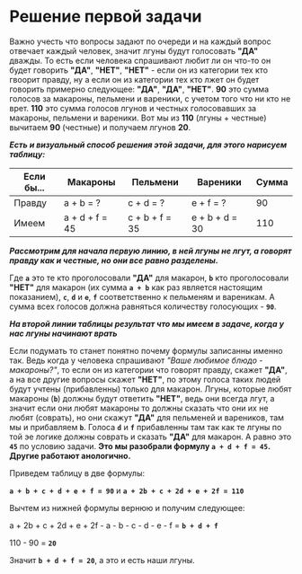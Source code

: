 # Решение первой задачи

Важно учесть что вопросы задают по очереди и на каждый вопрос отвечает каждый человек, значит лгуны будут голосовать **"ДА"** дважды. То есть если человека спрашивают любит ли он что-то он будет говорить **"ДА"**, **"НЕТ"**, **"НЕТ"** - если он из категории тех кто гвоорит правду, ну а если он из категории тех кто лжет он будет говорить примерно следующее: **"ДА"**, **"ДА"**, **"НЕТ"**. **90** это сумма голосов за макароны, пельмени и вареники, с учетом того что ни кто не врет. **110** это сумма голосов лгунов и честных голосовавших за макароны, пельмени и вареники. Вот мы из **110** (лгуны + честные) вычитаем **90** (честные) и получаем лгунов **20**.

***Есть и визуальный способ решения этой задачи, для этого нарисуем таблицу:***

Если бы... | Макароны       | Пельмени       | Вареники       | Сумма
-----------|----------------|----------------|----------------|---------
Правду     | a + b = ?      | c + d = ?      | e + f = ?      | 90
Имеем      | a + d + f = 45 | c + b + f = 35 | e + b + d = 30 | 110

***Рассмотрим для начала первую линию, в ней лгуны не лгут, а говорят правду как и честные, но они все равно разделены.***

Где **`a`** это те кто проголосовали **"ДА"** для макарон, **`b`** кто проголосовали **"НЕТ"** для макарон (их сумма **`a + b`** как раз является настоящим показанием), **`c`**, **`d`** и **`e`**, **`f`** соответственно к пельменям и вареникам. А сумма всех голосов должна равняться количеству голосующих - **`90`**.

***На второй линии таблицы результат что мы имеем в задаче, когда у нас лгуны начинают врать***

Если подумать то станет понятно почему формулы записанны именно так. Ведь когда у человека спрашивают *"Ваше любимое блюдо - макароны?"*, то если он из категории что говорят правду, скажет **"ДА"**, а на все другие вопросы скажет **"НЕТ"**, по этому голоса таких людей будут учтены (прибавленны) только для макарон. Лгуны, которые любят макароны (**`b`**) должны будут ответить **"НЕТ"**, ведь они всегда лгут, а значит если они любят макароны то должны сказать что они их не любят (соврать), но они скажут **"ДА"** для пельменей и вареников, там мы и прибавляем **`b`**. Голоса **`d`** и **`f`** прибавленны там так как те лгуны по той эе логике должны соврать и сказать **"ДА"** для макарон. А равно это **`45`** по условию задачи. **Это мы разобрали формулу `a + d + f = 45`. Другие работают анологично.**

Приведем таблицу в две формулы:

**`a + b + c + d + e + f = 90`** и **`a + 2b + c + 2d + e + 2f = 110`**

Вычтем из нижней формулы вернюю и получим следующее:

a + 2b + c + 2d + e + 2f - a - b - c - d - e - f = **`b + d + f`**

110 - 90 = **`20`**

Значит **`b + d + f = 20`**, а это и есть наши лгуны.